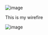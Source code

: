 




















![image](https://github.com/mobile-app-dev-1/mobileapp-KevinK60/assets/94681739/9de0a084-2b95-49c1-a227-bb9e7fbbd0ac)

This is my wirefire 

![image](https://github.com/mobile-app-dev-1/mobileapp-KevinK60/assets/94681739/90e07175-8503-4000-8ad6-874a88783e64)
